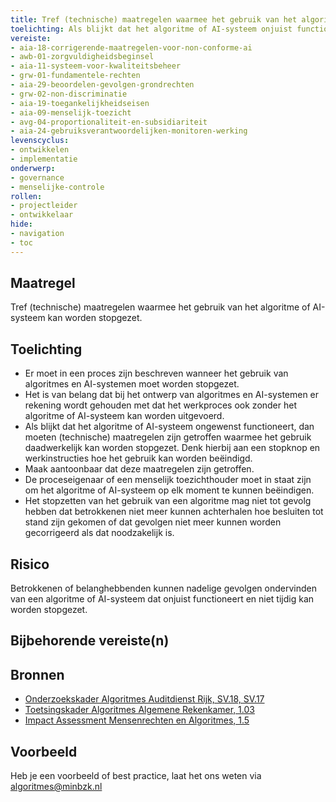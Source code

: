 ```yaml
---
title: Tref (technische) maatregelen waarmee het gebruik van het algoritme of AI-systeem kan worden stopgezet.
toelichting: Als blijkt dat het algoritme of AI-systeem onjuist functioneert, dan moeten (technische) maatregelen zijn getroffen waarmee het gebruik kan worden stopgezet.
vereiste: 
- aia-18-corrigerende-maatregelen-voor-non-conforme-ai
- awb-01-zorgvuldigheidsbeginsel
- aia-11-systeem-voor-kwaliteitsbeheer
- grw-01-fundamentele-rechten
- aia-29-beoordelen-gevolgen-grondrechten
- grw-02-non-discriminatie
- aia-19-toegankelijkheidseisen
- aia-09-menselijk-toezicht
- avg-04-proportionaliteit-en-subsidiariteit
- aia-24-gebruiksverantwoordelijken-monitoren-werking
levenscyclus: 
- ontwikkelen
- implementatie
onderwerp: 
- governance
- menselijke-controle
rollen:
- projectleider
- ontwikkelaar
hide:
- navigation
- toc
---
```

<!-- Let op! onderstaande regel met 'tags' niet weghalen! Deze maakt automatisch de knopjes op basis van de metadata  -->
<!-- tags -->

## Maatregel
<!-- Vul hier een omschrijving in van wat deze maatregel inhoudt. -->
 Tref (technische) maatregelen waarmee het gebruik van het algoritme of AI-systeem kan worden stopgezet.
  
## Toelichting
<!-- Geef hier een toelichting van deze maatregel -->
- Er moet in een proces zijn beschreven wanneer het gebruik van algoritmes en AI-systemen moet worden stopgezet.
- Het is van belang dat bij het ontwerp van algoritmes en AI-systemen er rekening wordt gehouden met dat het werkproces ook zonder het algoritme of AI-systeem kan worden uitgevoerd.
- Als blijkt dat het algoritme of AI-systeem ongewenst functioneert, dan moeten (technische) maatregelen zijn getroffen waarmee het gebruik daadwerkelijk kan worden stopgezet. Denk hierbij aan een stopknop en werkinstructies hoe het gebruik kan worden beëindigd.
- Maak aantoonbaar dat deze maatregelen zijn getroffen.
- De proceseigenaar of een menselijk toezichthouder moet in staat zijn om het algoritme of AI-systeem op elk moment te kunnen beëindigen.
- Het stopzetten van het gebruik van een algoritme mag niet tot gevolg hebben dat betrokkenen niet meer kunnen achterhalen hoe besluiten tot stand zijn gekomen of dat gevolgen niet meer kunnen worden gecorrigeerd als dat noodzakelijk is. 
   
## Risico
Betrokkenen of belanghebbenden kunnen nadelige gevolgen ondervinden van een algoritme of AI-systeem dat onjuist functioneert en niet tijdig kan worden stopgezet.  

## Bijbehorende vereiste(n)
<!-- Let op! onderstaande regel met 'list_vereisten_on_maatregelen_page' niet weghalen! Deze maakt automatisch een lijst van bijbehorende verseisten op basis van de metadata  -->
<!-- list_vereisten_on_maatregelen_page -->

## Bronnen 
<!-- Vul hier de relevante bronnen in voor deze maatregel -->

- [Onderzoekskader Algoritmes Auditdienst Rijk, SV.18, SV.17 ](https://www.rijksoverheid.nl/documenten/rapporten/2023/07/11/onderzoekskader-algoritmes-adr-2023)
- [Toetsingskader Algoritmes Algemene Rekenkamer, 1.03](https://www.rekenkamer.nl/onderwerpen/algoritmes/documenten/publicaties/2024/05/15/het-toetsingskader-aan-de-slag)
- [Impact Assessment Mensenrechten en Algoritmes, 1.5](../instrumenten/IAMA.md)

## Voorbeeld
<!-- Voeg hier een voorbeeld toe, door er bijvoorbeeld naar te verwijzen -->

Heb je een voorbeeld of best practice, laat het ons weten via [algoritmes@minbzk.nl](mailto:algoritmes@minbzk.nl)
